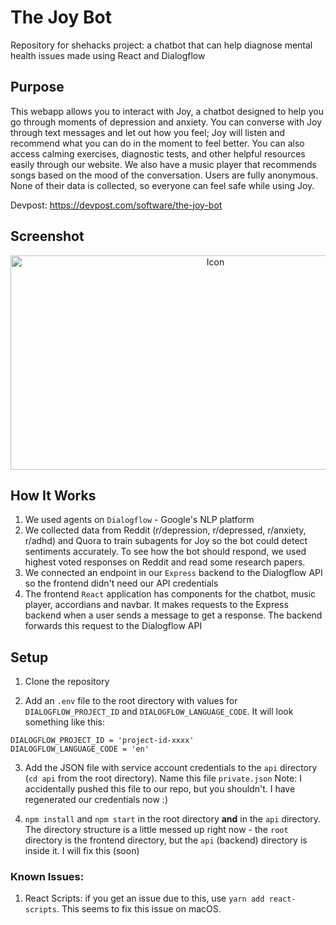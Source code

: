 # The Joy Bot
Repository for shehacks project: a chatbot that can help diagnose mental health issues made using React and Dialogflow

## Purpose

This webapp allows you to interact with Joy, a chatbot designed to help you go through moments of depression and anxiety. 
You can converse with Joy through text messages and let out how you feel; Joy will listen and recommend what you can do in the moment to feel better. 
You can also access calming exercises, diagnostic tests, and other helpful resources easily through our website. 
We also have a music player that recommends songs based on the mood of the conversation. 
Users are fully anonymous. None of their data is collected, so everyone can feel safe while using Joy.

Devpost: https://devpost.com/software/the-joy-bot

## Screenshot

<p align="center"><img src="https://lh3.googleusercontent.com/HeeSUsI54DDfJRTuPTEL9rMU994LfQ15bbX75wZNY0OSdvPBFz8Bs5K7YfOKEf4f8ZgSdOihX5EvCNS3Bq1w6MTDOznBKz_xnQqB9LHz5-1zfeb5bEx-wPhOTqk8FiP9jajLvD2tGEloT6TZlFNnQJsbRXcYVhgXgAsVNh1SrCZ7EIyuyP9ArrLuG6oo55wHew9KhC1d6pYh_mOpbzLSQNEHkfLGtyS6wFIEascEOrJveVvj5RymJwhglQfmkK8nqQ1ICNlKRs1Kx5uV6TPzp_UQXABruMe6SqT-AqiE6AHkfzTZS7ZCSNXp0R4bITqns61cBukLUcuSHAkOvd0sLxS3CdNPHNv_GLcoQRak6MFLwMXoKjemEsWZCO7rBiDbtKAtKOrMtymH1HlOXZZXIE6Jh31CD6Zcq6PMvMUblALzKJk2DNh195lraBAQ-kuHgjxjwYOvSClS8G14VYLb4pvgf9FHphauk7v5RMg2qELogB4iGRJV5DnpILhD7QjSPtXl2TAWsTR3RzW6ewuXkc2ChR7HwV8Z-kc9w3ctZ0cWLPB1BH8RvMPeKFmK0xHu9gUFBbLJ1DGwFAttx0yEjpovveR1Xi7rHi5mM6khTTIi3mLAl9pYbm9QRVSKMX-M-gF1ggTQW1QDe-rynm6q_MqLBH9c7SQDn4IPP2BZOVb9eQ-ZZHaR_G6dwrt1Gg=w2214-h1190-no?authuser=0" alt="Icon"
	title="Website" width="640" height="343" /></p> 


## How It Works

1. We used agents on `Dialogflow` - Google's NLP platform
2. We collected data from Reddit (r/depression, r/depressed, r/anxiety, r/adhd) and Quora to train subagents for Joy so the bot could detect sentiments
accurately. To see how the bot should respond, we used highest voted responses on Reddit and read some research papers.
3. We connected an endpoint in our `Express` backend to the Dialogflow API so the frontend didn't need our API credentials
4. The frontend `React` application has components for the chatbot, music player, accordians and navbar. It makes requests to the Express backend when a user
sends a message to get a response. The backend forwards this request to the Dialogflow API

## Setup
1. Clone the repository

2. Add an `.env` file to the root directory with values for `DIALOGFLOW_PROJECT_ID` and `DIALOGFLOW_LANGUAGE_CODE`. It will look something like this:
```
DIALOGFLOW_PROJECT_ID = 'project-id-xxxx'
DIALOGFLOW_LANGUAGE_CODE = 'en'
```

3. Add the JSON file with service account credentials to the `api` directory (`cd api` from the root directory). Name this file `private.json` 
Note: I accidentally pushed this file to our repo, but you shouldn't. I have regenerated our credentials now :)

4. `npm install` and `npm start` in the root directory **and** in the `api` directory. The directory structure is a little messed up right now - the `root` directory
is the frontend directory, but the `api` (backend) directory is inside it. I will fix this (soon)

### Known Issues:
1. React Scripts: if you get an issue due to this, use `yarn add react-scripts`. This seems to fix this issue on macOS.

